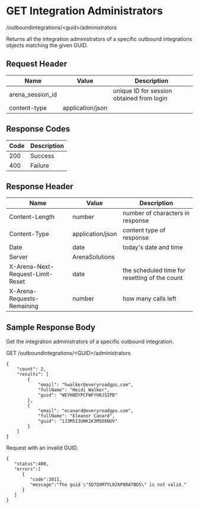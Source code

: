 # GET Integration Administrators
/outboundintegrations/&lt;guid&gt;/administrators

Returns all the integration administrators of a specific outbound integrations objects matching the given GUID.

## Request Header

| Name<br> | Value<br> | Description<br> |
|  --- |  --- |  --- | 
| arena_session_id<br> |   | unique ID for session obtained from login<br> |
| content-type<br> | application/json<br> |   |

## Response Codes

| Code<br> | Description<br> |
|  --- |  --- | 
| 200<br> | Success<br> |
| 400<br> | Failure<br> |

## Response Header

| Name<br> | Value<br> | Description<br> |
|  --- |  --- |  --- | 
| Content-Length<br> | number<br> | number of characters in response<br> |
| Content-Type<br> | application/json<br> | content type of response<br> |
| Date<br> | date<br> | today's date and time<br> |
| Server<br> | ArenaSolutions<br> |   |
| X-Arena-Next-Request-Limit-Reset<br> | date<br> | the scheduled time for resetting of the count<br> |
| X-Arena-Requests-Remaining<br> | number<br> | how many calls left<br> |

## Sample Response Body
Get the integration administrators of  a specific outbound integration.

GET /outboundintegrations/&lt;GUID&gt;/administrators

```
{
    "count": 2,
    "results": [
        {
            "email": "hwalker@everyroadgps.com",
            "fullName": "Heidi Walker",
            "guid": "WEYH0DYPCFWFYH0JSIPD"
        },
        {
            "email": "ecanard@everyroadgps.com",
            "fullName": "Eleanor Canard",
            "guid": "1J3M5I3UHK1K3M5OXNUV"
        }
    ]
}
```
Request with an invalid GUID.

```
{  
   "status":400,
   "errors":[  
      {  
         "code":3011,
         "message":"The guid \"5D7Q9M7YL0Z6P8RATBDS\" is not valid."
      }
   ]
}
```
